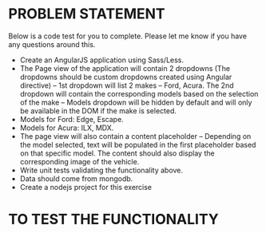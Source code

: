 # PROBLEM STATEMENT
Below is a code test for you to complete. Please let me know if you have any questions around this.

* Create an AngularJS application using Sass/Less.
* The Page view of the application will contain 2 dropdowns (The dropdowns should be custom dropdowns created using Angular directive) – 1st dropdown will list 2 makes – Ford, Acura. The 2nd dropdown will contain the corresponding models based on the selection of the make – Models dropdown will be hidden by default and will only be available in the DOM if the make is selected.
* Models for Ford: Edge, Escape.
* Models for Acura: ILX, MDX.
* The page view will also contain a content placeholder – Depending on the model selected, text will be populated in the first placeholder based on that specific model. The content should also display the corresponding image of the vehicle.
* Write unit tests validating the functionality above.
* Data should come from mongodb.
* Create a nodejs project for this exercise

# TO TEST THE FUNCTIONALITY
